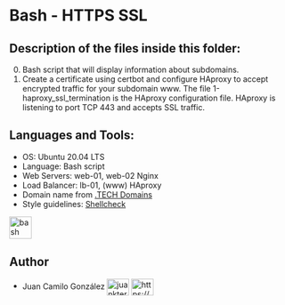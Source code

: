# Bash - HTTPS SSL

## Description of the files inside this folder:

0. Bash script that will display information about subdomains.
1. Create a certificate using certbot and configure HAproxy to accept encrypted traffic for your subdomain www. The file 1-haproxy_ssl_termination is the HAproxy configuration file. HAproxy is listening to port TCP 443 and accepts SSL traffic.


## Languages and Tools:

- OS: Ubuntu 20.04 LTS
- Language: Bash script
- Web Servers: web-01, web-02 Nginx
- Load Balancer: lb-01, (www) HAproxy
- Domain name from [.TECH Domains](https://get.tech/)
- Style guidelines: [Shellcheck](https://github.com/koalaman/shellcheck)

<p align="left"> <a href="https://www.gnu.org/software/bash/" target="_blank" rel="noreferrer"> <img src="https://github.com/odb/official-bash-logo/blob/master/assets/Logos/Icons/SVG/48x48_white.svg" alt="bash" width="40" height="40"/> </a> </p>


## Author

- Juan Camilo González <a href="https://twitter.com/juankter" target="blank"><img align="center" src="https://raw.githubusercontent.com/rahuldkjain/github-profile-readme-generator/master/src/images/icons/Social/twitter.svg" alt="juankter" height="30" width="40" /></a>
<a href="https://bit.ly/2MBNR0t" target="blank"><img align="center" src="https://raw.githubusercontent.com/rahuldkjain/github-profile-readme-generator/master/src/images/icons/Social/linked-in-alt.svg" alt="https://bit.ly/2mbnr0t" height="30" width="40" /></a>
